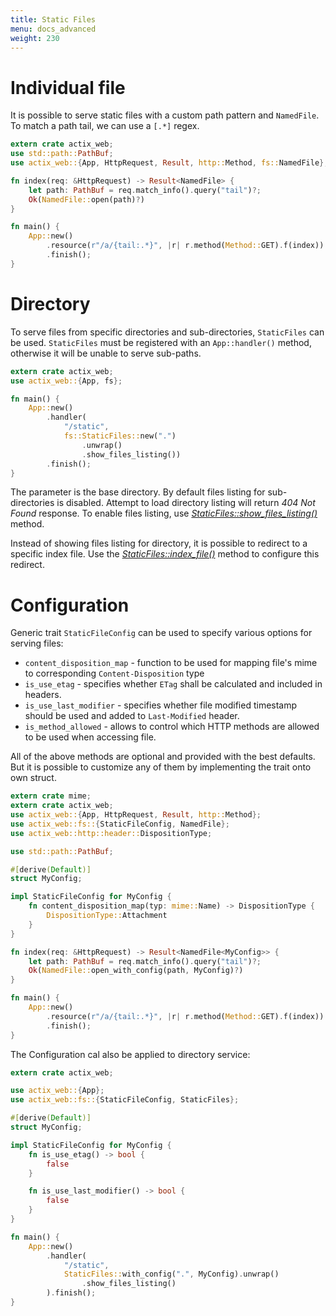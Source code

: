```yaml
---
title: Static Files
menu: docs_advanced
weight: 230
---
```


# Individual file

It is possible to serve static files with a custom path pattern and `NamedFile`. To
match a path tail, we can use a `[.*]` regex.

```rust
extern crate actix_web;
use std::path::PathBuf;
use actix_web::{App, HttpRequest, Result, http::Method, fs::NamedFile};

fn index(req: &HttpRequest) -> Result<NamedFile> {
    let path: PathBuf = req.match_info().query("tail")?;
    Ok(NamedFile::open(path)?)
}

fn main() {
    App::new()
        .resource(r"/a/{tail:.*}", |r| r.method(Method::GET).f(index))
        .finish();
}
```

# Directory

To serve files from specific directories and sub-directories, `StaticFiles` can be used.
`StaticFiles` must be registered with an `App::handler()` method, otherwise
it will be unable to serve sub-paths.

```rust
extern crate actix_web;
use actix_web::{App, fs};

fn main() {
    App::new()
        .handler(
            "/static",
            fs::StaticFiles::new(".")
                .unwrap()
                .show_files_listing())
        .finish();
}
```

The parameter is the base directory. By default files listing for sub-directories
is disabled. Attempt to load directory listing will return *404 Not Found* response.
To enable files listing, use
[*StaticFiles::show_files_listing()*](../../api/actix-web/stable/actix_web/fs/struct.StaticFiles.html#method.show_files_listing)
method.

Instead of showing files listing for directory, it is possible to redirect
to a specific index file. Use the
[*StaticFiles::index_file()*](../../api/actix-web/stable/actix_web/fs/struct.StaticFiles.html#method.index_file)
method to configure this redirect.

# Configuration

Generic trait `StaticFileConfig` can be used to specify various options
for serving files:

- `content_disposition_map` - function to be used for mapping file's mime to corresponding `Content-Disposition` type
- `is_use_etag` - specifies whether `ETag` shall be calculated and included in headers.
- `is_use_last_modifier` - specifies whether file modified timestamp should be used and added to `Last-Modified` header.
- `is_method_allowed` - allows to control which HTTP methods are allowed to be used when accessing file.

All of the above methods are optional and provided with the best defaults.
But it is possible to customize any of them by implementing the trait onto own struct.

```rust
extern crate mime;
extern crate actix_web;
use actix_web::{App, HttpRequest, Result, http::Method};
use actix_web::fs::{StaticFileConfig, NamedFile};
use actix_web::http::header::DispositionType;

use std::path::PathBuf;

#[derive(Default)]
struct MyConfig;

impl StaticFileConfig for MyConfig {
    fn content_disposition_map(typ: mime::Name) -> DispositionType {
        DispositionType::Attachment
    }
}

fn index(req: &HttpRequest) -> Result<NamedFile<MyConfig>> {
    let path: PathBuf = req.match_info().query("tail")?;
    Ok(NamedFile::open_with_config(path, MyConfig)?)
}

fn main() {
    App::new()
        .resource(r"/a/{tail:.*}", |r| r.method(Method::GET).f(index))
        .finish();
}
```

The Configuration cal also be applied to directory service:

```rust
extern crate actix_web;

use actix_web::{App};
use actix_web::fs::{StaticFileConfig, StaticFiles};

#[derive(Default)]
struct MyConfig;

impl StaticFileConfig for MyConfig {
    fn is_use_etag() -> bool {
        false
    }

    fn is_use_last_modifier() -> bool {
        false
    }
}

fn main() {
    App::new()
        .handler(
            "/static",
            StaticFiles::with_config(".", MyConfig).unwrap()
                .show_files_listing()
        ).finish();
}
```
